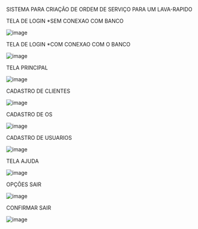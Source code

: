 SISTEMA PARA CRIAÇÃO DE ORDEM DE SERVIÇO PARA UM LAVA-RAPIDO

TELA DE LOGIN *SEM CONEXAO COM BANCO

![image](https://github.com/user-attachments/assets/ac3022b4-9a22-4e0a-bc5f-2cfc11928aaf)


TELA DE LOGIN *COM CONEXAO COM O BANCO

![image](https://github.com/user-attachments/assets/46c80b0a-1479-41ec-a350-0003e84c0e6a)


TELA PRINCIPAL

![image](https://github.com/user-attachments/assets/813bf647-6c98-4990-bed2-44c3f4014dc1)


CADASTRO DE CLIENTES

![image](https://github.com/user-attachments/assets/3a033caf-25d2-49bd-9b6f-61f5d194509e)


CADASTRO DE OS

![image](https://github.com/user-attachments/assets/f8cb17e6-d347-453f-bf2d-cf0c6c953b0e)


CADASTRO DE USUARIOS

![image](https://github.com/user-attachments/assets/d08a9f28-e2eb-43b3-8218-886bd5dd1a6e)


TELA AJUDA

![image](https://github.com/user-attachments/assets/23e9999b-f1a7-47b0-b082-b9cc907731db)


OPÇÕES SAIR

![image](https://github.com/user-attachments/assets/0fede16f-036a-4c24-8dd3-1a335142a9ae)


CONFIRMAR SAIR

![image](https://github.com/user-attachments/assets/5329a3fc-39c7-44d9-b30c-ebf71a9bd62a)
